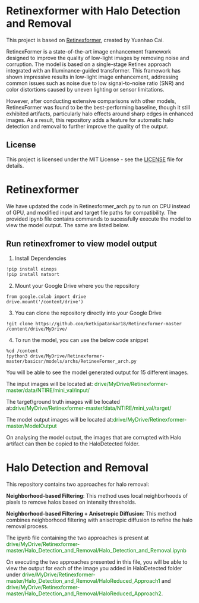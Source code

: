 # **Retinexformer with Halo Detection and Removal**

This project is based on [Retinexformer](https://github.com/caiyuanhao1998/Retinexformer), created by Yuanhao Cai.

RetinexFormer is a state-of-the-art image enhancement framework designed to improve the quality of low-light images by removing noise and corruption. The model is based on a single-stage Retinex approach integrated with an Illuminance-guided transformer. This framework has shown impressive results in low-light image enhancement, addressing common issues such as noise due to low signal-to-noise ratio (SNR) and color distortions caused by uneven lighting or sensor limitations.

However, after conducting extensive comparisons with other models, RetinexFormer was found to be the best-performing baseline, though it still exhibited artifacts, particularly halo effects around sharp edges in enhanced images. As a result, this repository adds a feature for automatic halo detection and removal to further improve the quality of the output.

## License

This project is licensed under the MIT License - see the [LICENSE](./LICENSE.txt) file for details.


# Retinexformer

We have updated the code in Retinexformer_arch.py to run on CPU instead of GPU, and modified input and target file paths for compatibility. The provided ipynb file contains commands to sucessfully execute the model to view the model output. The same are listed below.

## Run retinexfromer to view model output

1. Install Dependencies
```python
!pip install einops
!pip install natsort
```

2. Mount your Google Drive where you the repository
```
from google.colab import drive
drive.mount('/content/drive')
```

3. You can clone the repository directly into your Google Drive
```
!git clone https://github.com/ketkipatankar18/Retinexformer-master /content/drive/MyDrive/
```

4. To run the model, you can use the below code snippet
```
%cd /content
!python3 drive/MyDrive/Retinexformer-master/basicsr/models/archs/RetinexFormer_arch.py
```

You will be able to see the model generated output for 15 different images.

<p>The input images will be located at: <span style='color: green;'>drive/MyDrive/Retinexformer-master/data/NTIRE/mini_val/input/</span></p>
<p>The target\ground truth images will be located at:<span style='color: green;'>drive/MyDrive/Retinexformer-master/data/NTIRE/mini_val/target/</span></p>
<p>The model output images will be located at:<span style='color: green;'>drive/MyDrive/Retinexformer-master/ModelOutput</span></p>

On analysing the model output, the images that are corrupted with Halo artifact can then be copied to the HaloDetected folder.

# Halo Detection and Removal

This repository contains two approaches for halo removal:

**Neighborhood-based Filtering**: This method uses local neighborhoods of pixels to remove halos based on intensity thresholds.

**Neighborhood-based Filtering + Anisotropic Diffusion**: This method combines neighborhood filtering with anisotropic diffusion to refine the halo removal process.

 <p>The ipynb file containing the two approaches is present at <span style='color: green;'>drive/MyDrive/Retinexformer-master/Halo_Detection_and_Removal/Halo_Detection_and_Removal.ipynb</span></p>

 On executing the two approaches presented in this file, you will be able to view the output for each of the image you added in HaloDetected folder under <span style='color: green;'>drive/MyDrive/Retinexformer-master/Halo_Detection_and_Removal/HaloReduced_Approach1</span> and <span style='color: green;'>drive/MyDrive/Retinexformer-master/Halo_Detection_and_Removal/HaloReduced_Approach2</span>.
